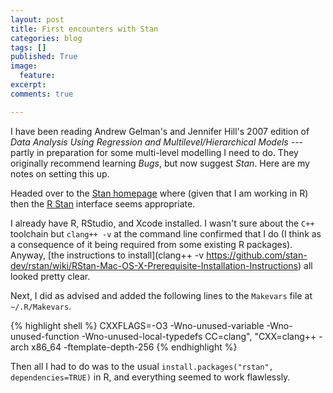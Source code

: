 ```yaml
---
layout: post
title: First encounters with Stan
categories: blog
tags: []
published: True
image: 
  feature:
excerpt: 
comments: true

---
```


I have been reading Andrew Gelman's and Jennifer Hill's 2007 edition of _Data Analysis Using Regression and Multilevel/Hierarchical Models_ --- partly in preparation for some multi-level modelling I need to do. They originally recommend learning _Bugs_, but now suggest _Stan_. Here are my notes on setting this up.

Headed over to the [Stan homepage](http://mc-stan.org) where (given that I am working in R) then the [R Stan](http://mc-stan.org/interfaces/rstan.html) interface seems appropriate.

I already have R, RStudio, and Xcode installed. I wasn't sure about the `C++` toolchain but `clang++ -v` at the command line confirmed that I do (I think as a consequence of it being required from some existing R packages). Anyway, [the instructions to install](clang++ -v https://github.com/stan-dev/rstan/wiki/RStan-Mac-OS-X-Prerequisite-Installation-Instructions) all looked pretty clear.

Next, I did as advised and added the following lines to the `Makevars` file at `~/.R/Makevars`.


{% highlight shell %}
	CXXFLAGS=-O3 -Wno-unused-variable -Wno-unused-function -Wno-unused-local-typedefs
	CC=clang", "CXX=clang++ -arch x86_64 -ftemplate-depth-256
{% endhighlight %}

Then all I had to do was to the usual `install.packages("rstan", dependencies=TRUE)` in R, and everything seemed to work flawlessly.


